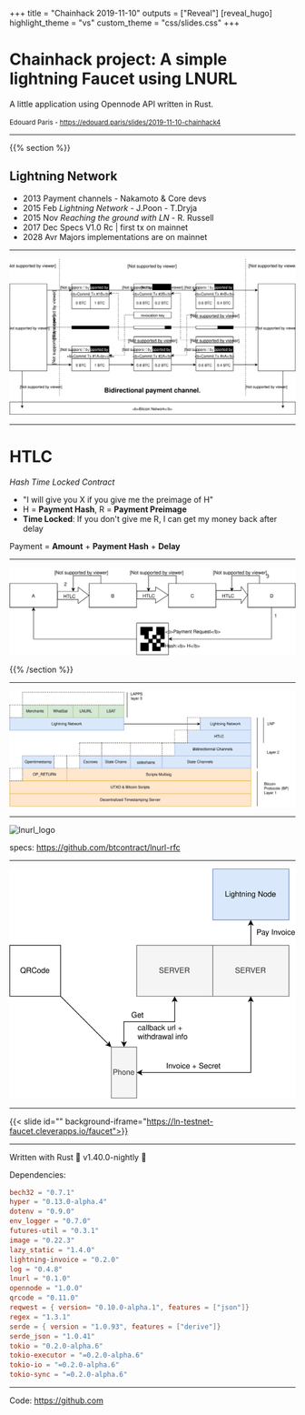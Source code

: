 +++
title = "Chainhack 2019-11-10"
outputs = ["Reveal"]
[reveal_hugo]
highlight_theme = "vs"
custom_theme = "css/slides.css"
+++

# Chainhack project: A simple lightning Faucet using LNURL

A little application using Opennode API written in Rust.

<small>Edouard Paris - https://edouard.paris/slides/2019-11-10-chainhack4</small>

---

{{% section %}}

## Lightning Network

* 2013 Payment channels - Nakamoto & Core devs
* 2015 Feb *Lightning Network* - J.Poon - T.Dryja
* 2015 Nov *Reaching the ground with LN* - R. Russell
* 2017 Dec Specs V1.0 Rc | first tx on mainnet
* 2028 Avr Majors implementations are on mainnet

---

![bidirectional-channel](bidirectional-channel.svg)

---

# HTLC

*Hash Time Locked Contract*

* "I will give you X if you give me the preimage of H"
* H = **Payment Hash**, R = **Payment Preimage**
* **Time Locked**: If you don't give me R, I can get my money back after
    delay

Payment = **Amount** + **Payment Hash** + **Delay**

---

![payreq](htlc-forwarding-payreq.svg)


{{% /section %}}

---

![bitcoin_stack](bitcoin_stack.svg)

---

![lnurl_logo](https://raw.githubusercontent.com/btcontract/lnurl-rfc/master/media/logo/logo_600.png)

specs: https://github.com/btcontract/lnurl-rfc

---

![lnurl-withdraw](lnurl-withdraw.svg)

---

{{< slide id="" background-iframe="https://ln-testnet-faucet.cleverapps.io/faucet">}}

---

Written with Rust 🦀 v1.40.0-nightly 🎉

Dependencies:
```toml
bech32 = "0.7.1"
hyper = "0.13.0-alpha.4"
dotenv = "0.9.0"
env_logger = "0.7.0"
futures-util = "0.3.1"
image = "0.22.3"
lazy_static = "1.4.0"
lightning-invoice = "0.2.0"
log = "0.4.8"
lnurl = "0.1.0"
opennode = "1.0.0"
qrcode = "0.11.0"
reqwest = { version= "0.10.0-alpha.1", features = ["json"]}
regex = "1.3.1"
serde = { version = "1.0.93", features = ["derive"]}
serde_json = "1.0.41"
tokio = "0.2.0-alpha.6"
tokio-executor = "=0.2.0-alpha.6"
tokio-io = "=0.2.0-alpha.6"
tokio-sync = "=0.2.0-alpha.6"
```

---
Code: https://github.com
